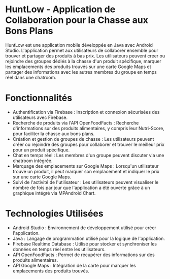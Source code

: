 # HuntLow - Application de Collaboration pour la Chasse aux Bons Plans
HuntLow est une application mobile développée en Java avec Android Studio. L'application permet aux utilisateurs de collaborer ensemble pour trouver et partager des produits à bas prix. Les utilisateurs peuvent créer ou rejoindre des groupes dédiés à la chasse d'un produit spécifique, marquer les emplacements des produits trouvés sur une carte Google Maps et partager des informations avec les autres membres du groupe en temps réel dans une chatroom.

# Fonctionnalités
* Authentification via Firebase : Inscription et connexion sécurisées des utilisateurs avec Firebase.
* Recherche de produits via l'API OpenFoodFacts : Recherche d'informations sur des produits alimentaires, y compris leur Nutri-Score, pour faciliter la chasse aux bons plans.
* Création et gestion de groupes de chasse : Les utilisateurs peuvent créer ou rejoindre des groupes pour collaborer et trouver le meilleur prix pour un produit spécifique.
* Chat en temps réel : Les membres d'un groupe peuvent discuter via une chatroom intégrée.
* Marquage des emplacements sur Google Maps : Lorsqu'un utilisateur trouve un produit, il peut marquer son emplacement et indiquer le prix sur une carte Google Maps.
* Suivi de l'activité de l'utilisateur : Les utilisateurs peuvent visualiser le nombre de fois par jour que l'application a été ouverte grâce à un graphique intégré via MPAndroid Chart.
# Technologies Utilisées
* Android Studio : Environnement de développement utilisé pour créer l'application.
* Java : Langage de programmation utilisé pour la logique de l'application.
* Firebase Realtime Database : Utilisé pour stocker et synchroniser les données en temps réel entre les utilisateurs.
* API OpenFoodFacts : Permet de récupérer des informations sur des produits alimentaires.
* API Google Maps : Intégration de la carte pour marquer les emplacements des produits trouvés.

